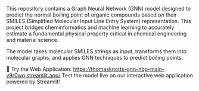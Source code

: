 This repository contains a Graph Neural Network (GNN) model designed to predict the normal boiling point of organic compounds based on their SMILES (Simplified Molecular Input Line Entry System) representation. This project bridges cheminformatics and machine learning to accurately estimate a fundamental physical property critical in chemical engineering and material science.

The model takes molecular SMILES strings as input, transforms them into molecular graphs, and applies GNN techniques to predict boiling points.

🎉 Try the Web Application: https://thomasknotts-gnn-nbp-main-v9r0wq.streamlit.app/
Test the model live on our interactive web application powered by Streamlit!
